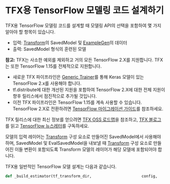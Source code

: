 # TFX용 TensorFlow 모델링 코드 설계하기

TFX용 TensorFlow 모델링 코드를 설계할 때 모델링 API의 선택을 포함하여 몇 가지 알아야 할 항목이 있습니다.

- 입력: [Transform](transform.md)의 SavedModel 및 [ExampleGen](examplegen.md)의 데이터
- 출력: SavedModel 형식의 훈련된 모델

<aside class="note" id="tf2-support"><b>참고:</b> TFX는 사소한 예외를 제외하고 거의 모든 TensorFlow 2.X를 지원합니다. TFX는 또한 TensorFlow 1.15를 전체적으로 지원합니다.</aside>

<ul>
  <li>새로운 TFX 파이프라인은 <a href="https://github.com/tensorflow/community/blob/master/rfcs/20200117-tfx-generic-trainer.md">Generic Trainer</a>를 통해 Keras 모델이 있는 TensorFlow 2.x를 사용해야 합니다.</li>
  <li>tf.distribute에 대한 개선된 지원을 포함하여 TensorFlow 2.X에 대한 전체 지원이 향후 릴리스에서 점진적으로 추가될 것입니다.</li>
  <li>이전 TFX 파이프라인은 TensorFlow 1.15를 계속 사용할 수 있습니다. TensorFlow 2.X로 전환하려면 <a href="https://www.tensorflow.org/guide/migrate">TensorFlow 마이그레이션 가이드</a>를 참조하세요.</li>
</ul>

TFX 릴리스에 대한 최신 정보를 얻으려면 <a href="https://github.com/tensorflow/tfx/blob/master/ROADMAP.md">TFX OSS 로드맵</a>을 참조하고, <a href="https://blog.tensorflow.org/search?label=TFX&amp;max-results=20">TFX 블로그</a>를 읽고 <a href="https://services.google.com/fb/forms/tensorflow/">TensorFlow 뉴스레터</a>를 구독하세요.




모델의 입력 레이어는 [Transform](transform.md) 구성 요소로 만들어진 SavedModel에서 사용해야 하며, SavedModel 및 EvalSavedModel을 내보낼 때 [Transform](transform.md) 구성 요소로 만들어진 이들 변환이 포함되도록 Transform 모델의 레이어가 해당 모델에 포함되어야 합니다.

TFX용 일반적인 TensorFlow 모델 설계는 다음과 같습니다.

```python
def _build_estimator(tf_transform_dir,                      config,                      hidden_units=None,                      warm_start_from=None):   """Build an estimator for predicting the tipping behavior of taxi riders.    Args:     tf_transform_dir: directory in which the tf-transform model was written       during the preprocessing step.     config: tf.contrib.learn.RunConfig defining the runtime environment for the       estimator (including model_dir).     hidden_units: [int], the layer sizes of the DNN (input layer first)     warm_start_from: Optional directory to warm start from.    Returns:     Resulting DNNLinearCombinedClassifier.   """   metadata_dir = os.path.join(tf_transform_dir,                               transform_fn_io.TRANSFORMED_METADATA_DIR)   transformed_metadata = metadata_io.read_metadata(metadata_dir)   transformed_feature_spec = transformed_metadata.schema.as_feature_spec()    transformed_feature_spec.pop(_transformed_name(_LABEL_KEY))    real_valued_columns = [       tf.feature_column.numeric_column(key, shape=())       for key in _transformed_names(_DENSE_FLOAT_FEATURE_KEYS)   ]   categorical_columns = [       tf.feature_column.categorical_column_with_identity(           key, num_buckets=_VOCAB_SIZE + _OOV_SIZE, default_value=0)       for key in _transformed_names(_VOCAB_FEATURE_KEYS)   ]   categorical_columns += [       tf.feature_column.categorical_column_with_identity(           key, num_buckets=_FEATURE_BUCKET_COUNT, default_value=0)       for key in _transformed_names(_BUCKET_FEATURE_KEYS)   ]   categorical_columns += [       tf.feature_column.categorical_column_with_identity(           key, num_buckets=num_buckets, default_value=0)       for key, num_buckets in zip(           _transformed_names(_CATEGORICAL_FEATURE_KEYS),  #           _MAX_CATEGORICAL_FEATURE_VALUES)   ]   return tf.estimator.DNNLinearCombinedClassifier(       config=config,       linear_feature_columns=categorical_columns,       dnn_feature_columns=real_valued_columns,       dnn_hidden_units=hidden_units or [100, 70, 50, 25],       warm_start_from=warm_start_from)
```
